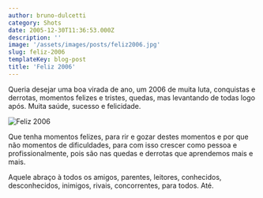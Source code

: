 ```yaml
---
author: bruno-dulcetti
category: Shots
date: 2005-12-30T11:36:53.000Z
description: ''
image: '/assets/images/posts/feliz2006.jpg'
slug: feliz-2006
templateKey: blog-post
title: 'Feliz 2006'
---
```


Queria desejar uma boa virada de ano, um 2006 de muita luta, conquistas e derrotas, momentos felizes e tristes, quedas, mas levantando de todas logo após. Muita saúde, sucesso e felicidade.

![Feliz 2006](/assets/images/posts/feliz2006.jpg)

Que tenha momentos felizes, para rir e gozar destes momentos e por que não momentos de dificuldades, para com isso crescer como pessoa e profissionalmente, pois são nas quedas e derrotas que aprendemos mais e mais.

Aquele abraço à todos os amigos, parentes, leitores, conhecidos, desconhecidos, inimigos, rivais, concorrentes, para todos. Até.
